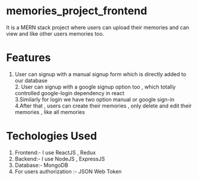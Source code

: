 # memories_project_frontend

It is a MERN stack project where users can upload their memories and can view and like other users memories too.

# Features
1. User can signup with a manual signup form which is directly added to our database<br>2. User can signup with a google signup option too , which totally controlled google-login dependency in react<br>3.Similarly for login we have two option manual or google sign-in<br>4.After that , users can create their memories , only delete and edit their memories , like all memories 

# Techologies Used
1. Frontend:- I use ReactJS , Redux
2. Backend:- I use NodeJS , ExpressJS
3. Database:- MongoDB
4. For users authorization :- JSON Web Token
